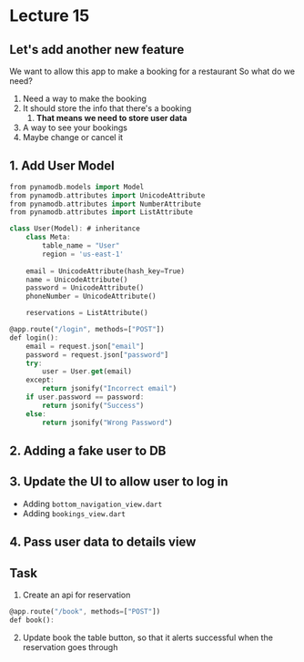 # Lecture 15

## Let's add another new feature
We want to allow this app to make a booking for a restaurant
So what do we need?
1. Need a way to make the booking
2. It should store the info that there's a booking
   1. **That means we need to store user data**
3. A way to see your bookings
4. Maybe change or cancel it

## 1. Add User Model
```dart
from pynamodb.models import Model
from pynamodb.attributes import UnicodeAttribute
from pynamodb.attributes import NumberAttribute
from pynamodb.attributes import ListAttribute

class User(Model): # inheritance
    class Meta:
        table_name = "User"
        region = 'us-east-1'
    
    email = UnicodeAttribute(hash_key=True)
    name = UnicodeAttribute()
    password = UnicodeAttribute()
    phoneNumber = UnicodeAttribute()

    reservations = ListAttribute()
```

```dart
@app.route("/login", methods=["POST"])
def login():
    email = request.json["email"]
    password = request.json["password"]
    try:
        user = User.get(email)
    except:
        return jsonify("Incorrect email")
    if user.password == password:
        return jsonify("Success")
    else:
        return jsonify("Wrong Password")
```

## 2. Adding a fake user to DB

## 3. Update the UI to allow user to log in
- Adding `bottom_navigation_view.dart`
- Adding `bookings_view.dart`

## 4. Pass user data to details view


## Task
1. Create an api for reservation
```dart
@app.route("/book", methods=["POST"])
def book():
```
2. Update book the table button, so that it alerts successful when the reservation goes through